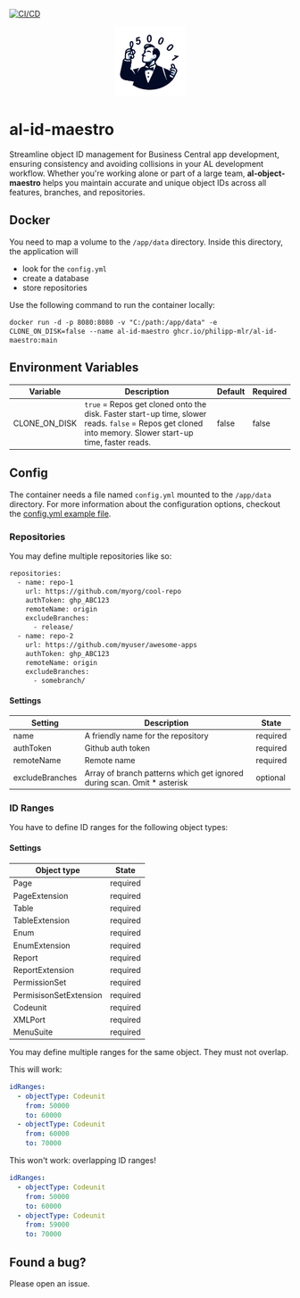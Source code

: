 [![CI/CD](https://github.com/philipp-mlr/al-id-maestro/actions/workflows/CICD.yml/badge.svg?branch=main)](https://github.com/philipp-mlr/al-id-maestro/actions/workflows/CICD.yml)

<p align="center">
  <picture>
    <source srcset="https://github.com/philipp-mlr/al-id-maestro/blob/main/public/img/logo.png?raw=true" width="25%" height="25%">
    <img src="https://github.com/philipp-mlr/al-id-maestro/blob/main/public/img/logo.png?raw=true" width="25%" height="25%">
  </picture>
</p>

<!-- omit in toc -->

# al-id-maestro

Streamline object ID management for Business Central app development, ensuring consistency and avoiding collisions in your AL development workflow.
Whether you're working alone or part of a large team, **al-object-maestro** helps you maintain accurate and unique object IDs across all features, branches, and repositories.

## Docker

You need to map a volume to the `/app/data` directory. Inside this directory, the application will

- look for the `config.yml`
- create a database
- store repositories

Use the following command to run the container locally:

```
docker run -d -p 8080:8080 -v "C:/path:/app/data" -e CLONE_ON_DISK=false --name al-id-maestro ghcr.io/philipp-mlr/al-id-maestro:main
```

## Environment Variables

| Variable      | Description                                                                                                                                              | Default | Required |
| ------------- | -------------------------------------------------------------------------------------------------------------------------------------------------------- | ------- | -------- |
| CLONE_ON_DISK | `true` = Repos get cloned onto the disk. Faster start-up time, slower reads. `false` = Repos get cloned into memory. Slower start-up time, faster reads. | false   | false    |

## Config

The container needs a file named `config.yml` mounted to the `/app/data` directory.
For more information about the configuration options, checkout the [config.yml example file](https://github.com/philipp-mlr/al-id-maestro/blob/main/data/config.yml.example).

### Repositories

You may define multiple repositories like so:

```
repositories:
  - name: repo-1
    url: https://github.com/myorg/cool-repo
    authToken: ghp_ABC123
    remoteName: origin
    excludeBranches:
      - release/
  - name: repo-2
    url: https://github.com/myuser/awesome-apps
    authToken: ghp_ABC123
    remoteName: origin
    excludeBranches:
      - somebranch/
```

#### Settings

| Setting         | Description                                                              | State    |
| --------------- | ------------------------------------------------------------------------ | -------- |
| name            | A friendly name for the repository                                       | required |
| authToken       | Github auth token                                                        | required |
| remoteName      | Remote name                                                              | required |
| excludeBranches | Array of branch patterns which get ignored during scan. Omit \* asterisk | optional |

### ID Ranges

You have to define ID ranges for the following object types:

#### Settings

| Object type            | State    |
| ---------------------- | -------- |
| Page                   | required |
| PageExtension          | required |
| Table                  | required |
| TableExtension         | required |
| Enum                   | required |
| EnumExtension          | required |
| Report                 | required |
| ReportExtension        | required |
| PermissionSet          | required |
| PermisisonSetExtension | required |
| Codeunit               | required |
| XMLPort                | required |
| MenuSuite              | required |

You may define multiple ranges for the same object. They must not overlap.

This will work:

```yaml
idRanges:
  - objectType: Codeunit
    from: 50000
    to: 60000
  - objectType: Codeunit
    from: 60000
    to: 70000
```

This won't work: overlapping ID ranges!

```yaml
idRanges:
  - objectType: Codeunit
    from: 50000
    to: 60000
  - objectType: Codeunit
    from: 59000
    to: 70000
```

## Found a bug?

Please open an issue.
